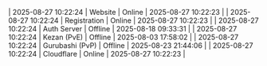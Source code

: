 | 2025-08-27 10:22:24 | Website | Online | 2025-08-27 10:22:23 |
| 2025-08-27 10:22:24 | Registration | Online | 2025-08-27 10:22:23 |
| 2025-08-27 10:22:24 | Auth Server | Offline | 2025-08-18 09:33:31 |
| 2025-08-27 10:22:24 | Kezan (PvE) | Offline | 2025-08-03 17:58:02 |
| 2025-08-27 10:22:24 | Gurubashi (PvP) | Offline | 2025-08-23 21:44:06 |
| 2025-08-27 10:22:24 | Cloudflare | Online | 2025-08-27 10:22:23 |
